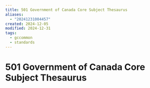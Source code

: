 ```yaml
---
title: 501 Government of Canada Core Subject Thesaurus
aliases:
  - "20241231004457"
created: 2024-12-05
modified: 2024-12-31
tags:
  - gccommon
  - standards
---
```

# 501 Government of Canada Core Subject Thesaurus

